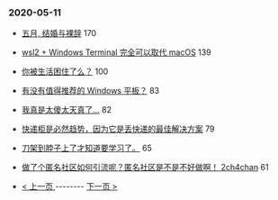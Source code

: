 ### 2020-05-11 
- [五月, 结婚与裸辞](https://www.v2ex.com/t/670602) 170
- [wsl2 + Windows Terminal 完全可以取代 macOS](https://www.v2ex.com/t/670391) 139
- [你被生活困住了么？](https://www.v2ex.com/t/670424) 100
- [有没有值得推荐的 Windows 平板？](https://www.v2ex.com/t/670405) 83
- [我真是太傻太天真了…](https://www.v2ex.com/t/670465) 82
- [快递柜是必然趋势，因为它是丢快递的最佳解决方案](https://www.v2ex.com/t/670456) 79
- [刀架到脖子上了才知道要学习了。](https://www.v2ex.com/t/670330) 65
- [做了个匿名社区如何引流呢？匿名社区是不是不好做啊！ 2ch4chan](https://www.v2ex.com/t/670404) 61 

- [ < 上一页 ](https://github.com/able8/v2ex-hot-record/blob/master/2020-05-10.md) -------- [ 下一页 > ](https://github.com/able8/v2ex-hot-record/blob/master/2020-05-12.md)